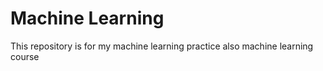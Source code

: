 # Machine Learning
This repository is for my machine learning practice also machine learning course
